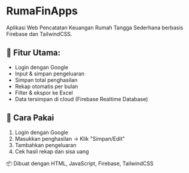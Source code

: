 # RumaFinApps

Aplikasi Web Pencatatan Keuangan Rumah Tangga Sederhana berbasis Firebase dan TailwindCSS.

## 🔐 Fitur Utama:
- Login dengan Google
- Input & simpan pengeluaran
- Simpan total penghasilan
- Rekap otomatis per bulan
- Filter & ekspor ke Excel
- Data tersimpan di cloud (Firebase Realtime Database)

## 🚀 Cara Pakai
1. Login dengan Google
2. Masukkan penghasilan → Klik "Simpan/Edit"
3. Tambahkan pengeluaran
4. Cek hasil rekap dan sisa uang

📦 Dibuat dengan HTML, JavaScript, Firebase, TailwindCSS
